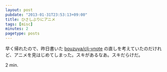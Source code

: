 ```yaml
---
layout: post
pubdate: "2013-01-31T23:53:13+09:00"
title: ひさしぶりにアニメ
tags: [misc]
minutes: 2
pagetype: posts
---
```

早く帰れたので、昨日書いた [bouzuya/clj-vnote][clj-vnote] の直しを考えていたのだけれど、アニメを見はじめてしまった。スキがあるなあ。スキだらけだ。

2 min.

[clj-vnote]: https://github.com/bouzuya/clj-vnote/

